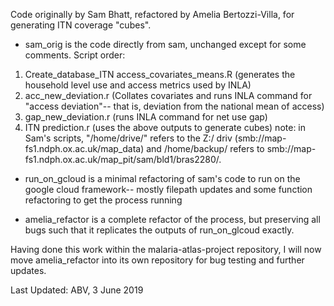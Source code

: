 Code originally by Sam Bhatt, refactored by Amelia Bertozzi-Villa, for generating ITN coverage "cubes". 

* sam_orig is the code directly from sam, unchanged except for some comments. 
Script order:
1. Create_database_ITN access_covariates_means.R (generates the household level use and access metrics used by INLA)
2. acc_new_deviation.r (Collates covariates and runs INLA command for "access deviation"-- that is, deviation from the national mean of access)
3. gap_new_deviation.r (runs INLA command for net use gap)
4. ITN prediction.r (uses the above outputs to generate cubes)
note: in Sam's scripts, "/home/drive/" refers to the Z:/ driv (smb://map-fs1.ndph.ox.ac.uk/map_data) and /home/backup/ refers to smb://map-fs1.ndph.ox.ac.uk/map_pit/sam/bld1/bras2280/.

* run_on_gcloud is a minimal refactoring of sam's code to run on the google cloud framework-- mostly filepath updates and some function refactoring to get the process running

* amelia_refactor is a complete refactor of the process, but preserving all bugs such that it replicates the outputs of run_on_glcoud exactly. 

Having done this work within the malaria-atlas-project repository, I will now move amelia_refactor into its own repository for bug testing and further updates. 

Last Updated: ABV, 3 June 2019
